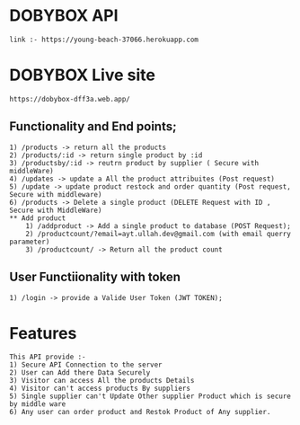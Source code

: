 # DOBYBOX API
    link :- https://young-beach-37066.herokuapp.com
# DOBYBOX Live site
    https://dobybox-dff3a.web.app/
## Functionality and End points;
    1) /products -> return all the products
    2) /products/:id -> return single product by :id
    3) /productsby/:id -> reutrn product by supplier ( Secure with middleWare)
    4) /updates -> update a All the product attribuites (Post request)
    5) /update -> update product restock and order quantity (Post request, Secure with middleware)
    6) /products -> Delete a single product (DELETE Request with ID , Secure with MiddleWare)
    ** Add product
        1) /addproduct -> Add a single product to database (POST Request);
        2) /productcount/?email=ayt.ullah.dev@gmail.com (with email querry parameter)
        3) /productcount/ -> Return all the product count

## User Functiionality with token
    1) /login -> provide a Valide User Token (JWT TOKEN);

# Features 
    This API provide :-
    1) Secure API Connection to the server
    2) User can Add there Data Securely
    3) Visitor can access All the products Details
    4) Visitor can't access products By suppliers
    5) Single supplier can't Update Other supplier Product which is secure by middle ware
    6) Any user can order product and Restok Product of Any supplier. 